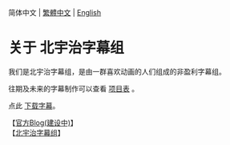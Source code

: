 简体中文 | [繁體中文](https://github.com/Kitauji-Sub/.github/blob/main/profile/README_TC.md) | [English](https://github.com/Kitauji-Sub/.github/blob/main/profile/README_EN.md)
# 关于 北宇治字幕组
我们是北宇治字幕组，是由一群喜欢动画的人们组成的非盈利字幕组。 

往期及未来的字幕制作可以查看 [项目表](https://github.com/orgs/Kitauji-Sub/projects/2) 。

点此 [下载字幕](https://github.com/Kitauji-Sub/Subtitles)。

【[官方Blog(建设中)](https://blog.kitauji.jp)】   
【[北宇治字幕组](https://space.bilibili.com/3493115428079755)】   
